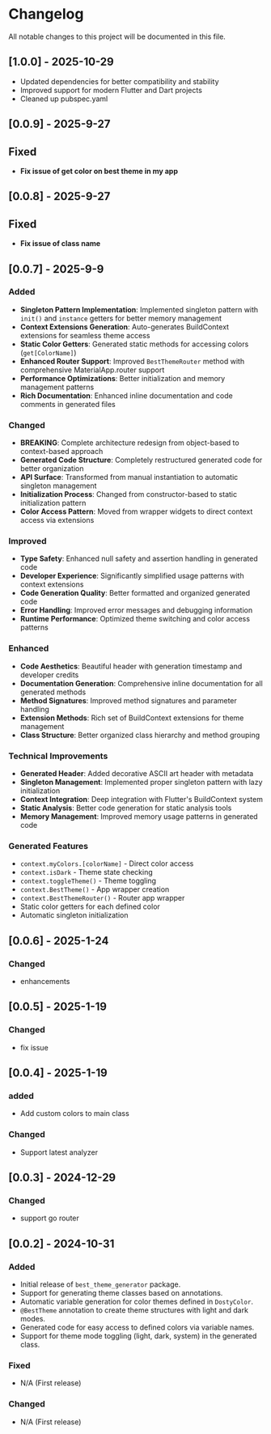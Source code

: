 # Changelog

All notable changes to this project will be documented in this file.
## [1.0.0] - 2025-10-29

- Updated dependencies for better compatibility and stability
- Improved support for modern Flutter and Dart projects
- Cleaned up pubspec.yaml


## [0.0.9] - 2025-9-27
## Fixed
- **Fix issue of get color on best theme in my app**


## [0.0.8] - 2025-9-27
## Fixed
- **Fix issue of class name**


## [0.0.7] - 2025-9-9
### Added
- **Singleton Pattern Implementation**: Implemented singleton pattern with `init()` and `instance` getters for better memory management
- **Context Extensions Generation**: Auto-generates BuildContext extensions for seamless theme access
- **Static Color Getters**: Generated static methods for accessing colors (`get[ColorName]`)
- **Enhanced Router Support**: Improved `BestThemeRouter` method with comprehensive MaterialApp.router support
- **Performance Optimizations**: Better initialization and memory management patterns
- **Rich Documentation**: Enhanced inline documentation and code comments in generated files

### Changed
- **BREAKING**: Complete architecture redesign from object-based to context-based approach
- **Generated Code Structure**: Completely restructured generated code for better organization
- **API Surface**: Transformed from manual instantiation to automatic singleton management
- **Initialization Process**: Changed from constructor-based to static initialization pattern
- **Color Access Pattern**: Moved from wrapper widgets to direct context access via extensions

### Improved
- **Type Safety**: Enhanced null safety and assertion handling in generated code
- **Developer Experience**: Significantly simplified usage patterns with context extensions
- **Code Generation Quality**: Better formatted and organized generated code
- **Error Handling**: Improved error messages and debugging information
- **Runtime Performance**: Optimized theme switching and color access patterns

### Enhanced
- **Code Aesthetics**: Beautiful header with generation timestamp and developer credits
- **Documentation Generation**: Comprehensive inline documentation for all generated methods
- **Method Signatures**: Improved method signatures and parameter handling
- **Extension Methods**: Rich set of BuildContext extensions for theme management
- **Class Structure**: Better organized class hierarchy and method grouping

### Technical Improvements
- **Generated Header**: Added decorative ASCII art header with metadata
- **Singleton Management**: Implemented proper singleton pattern with lazy initialization
- **Context Integration**: Deep integration with Flutter's BuildContext system
- **Static Analysis**: Better code generation for static analysis tools
- **Memory Management**: Improved memory usage patterns in generated code

### Generated Features
- `context.myColors.[colorName]` - Direct color access
- `context.isDark` - Theme state checking
- `context.toggleTheme()` - Theme toggling
- `context.BestTheme()` - App wrapper creation
- `context.BestThemeRouter()` - Router app wrapper
- Static color getters for each defined color
- Automatic singleton initialization

## [0.0.6] - 2025-1-24
### Changed
- enhancements 

## [0.0.5] - 2025-1-19
### Changed
- fix issue

## [0.0.4] - 2025-1-19
### added
- Add custom colors to main class
### Changed
- Support latest analyzer

## [0.0.3] - 2024-12-29
### Changed
- support go router

## [0.0.2] - 2024-10-31
### Added
- Initial release of `best_theme_generator` package.
- Support for generating theme classes based on annotations.
- Automatic variable generation for color themes defined in `DostyColor`.
- `@BestTheme` annotation to create theme structures with light and dark modes.
- Generated code for easy access to defined colors via variable names.
- Support for theme mode toggling (light, dark, system) in the generated class.

### Fixed
- N/A (First release)

### Changed
- N/A (First release)
